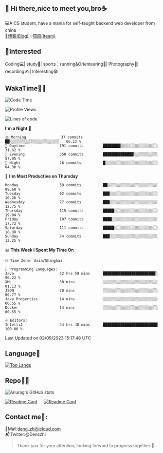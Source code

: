 👋 Hi there,nice to meet you,bro☕
---
💻A CS student, have a mania for self-taught backend web developer from china   
📌[博客(Blog)](https://github.com/HealUP/MyBlog)
💡[项目(Iteam)](https://healup.github.io/)

 <!-- waka-box start -->
 <!-- waka-box end -->
 
🧲**Interested**
--
Coding💻| study📖| sports：running&Orienteering🏃‍| Photography📸| recording✍️| Interesting😁

WakaTime👨‍💻
---
<!--START_SECTION:waka-->
![Code Time](http://img.shields.io/badge/Code%20Time-467%20hrs%2057%20mins-blue)

![Profile Views](http://img.shields.io/badge/Profile%20Views-1-blue)

![Lines of code](https://img.shields.io/badge/From%20Hello%20World%20I%27ve%20Written-168.6%20thousand%20lines%20of%20code-blue)

**I'm a Night 🦉** 

```text
🌞 Morning                37 commits          ██░░░░░░░░░░░░░░░░░░░░░░░   06.13 % 
🌆 Daytime                191 commits         ████████░░░░░░░░░░░░░░░░░   31.62 % 
🌃 Evening                350 commits         ██████████████░░░░░░░░░░░   57.95 % 
🌙 Night                  26 commits          █░░░░░░░░░░░░░░░░░░░░░░░░   04.30 % 
```
📅 **I'm Most Productive on Thursday** 

```text
Monday                   58 commits          ██░░░░░░░░░░░░░░░░░░░░░░░   09.60 % 
Tuesday                  62 commits          ███░░░░░░░░░░░░░░░░░░░░░░   10.26 % 
Wednesday                77 commits          ███░░░░░░░░░░░░░░░░░░░░░░   12.75 % 
Thursday                 115 commits         █████░░░░░░░░░░░░░░░░░░░░   19.04 % 
Friday                   107 commits         ████░░░░░░░░░░░░░░░░░░░░░   17.72 % 
Saturday                 111 commits         █████░░░░░░░░░░░░░░░░░░░░   18.38 % 
Sunday                   74 commits          ███░░░░░░░░░░░░░░░░░░░░░░   12.25 % 
```


📊 **This Week I Spent My Time On** 

```text
🕑︎ Time Zone: Asia/Shanghai

💬 Programming Languages: 
Java                     42 hrs 59 mins      ████████████████████████░   96.22 % 
XML                      30 mins             ░░░░░░░░░░░░░░░░░░░░░░░░░   01.13 % 
JSON                     20 mins             ░░░░░░░░░░░░░░░░░░░░░░░░░   00.77 % 
Java Properties          14 mins             ░░░░░░░░░░░░░░░░░░░░░░░░░   00.55 % 
Docker                   14 mins             ░░░░░░░░░░░░░░░░░░░░░░░░░   00.55 % 

🔥 Editors: 
IntelliJ                 44 hrs 40 mins      █████████████████████████   100.00 % 
```


 Last Updated on 02/09/2023 15:17:48 UTC
<!--END_SECTION:waka-->

Language🚀
---
[![Top Langs](https://github-readme-stats.vercel.app/api/top-langs/?username=HealUP&layout=compact&hide_border=true)](https://github.com/HealUP)

Repo🧑‍💻
---
![Anurag's GitHub stats](https://github-readme-stats.vercel.app/api?username=HealUP&count_private=true&show_icons=true&theme=gruvbox&hide_border=true) 

[![Readme Card](https://github-readme-stats.vercel.app/api/pin/?username=HealUP&repo=InternetEy&theme=transparent)](https://github.com/HealUP/InternetEy) &emsp;
[![Readme Card](https://github-readme-stats.vercel.app/api/pin/?username=HealUP&repo=CampusExperience&theme=transparent)](https://github.com/HealUP/CampusExperience)


Contact me📱:
---
📮Mail:deng_zh@icloud.com  
📬Twitter:@Denszhi  

> Thank you for your attention, looking forward to progress together.🎉
